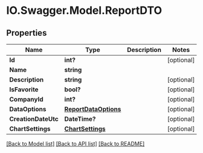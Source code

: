 # IO.Swagger.Model.ReportDTO
## Properties

Name | Type | Description | Notes
------------ | ------------- | ------------- | -------------
**Id** | **int?** |  | [optional] 
**Name** | **string** |  | 
**Description** | **string** |  | [optional] 
**IsFavorite** | **bool?** |  | [optional] 
**CompanyId** | **int?** |  | [optional] 
**DataOptions** | [**ReportDataOptions**](ReportDataOptions.md) |  | [optional] 
**CreationDateUtc** | **DateTime?** |  | [optional] 
**ChartSettings** | [**ChartSettings**](ChartSettings.md) |  | [optional] 

[[Back to Model list]](../README.md#documentation-for-models) [[Back to API list]](../README.md#documentation-for-api-endpoints) [[Back to README]](../README.md)

